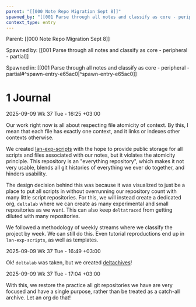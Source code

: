 ```yaml
---
parent: "[[000 Note Repo Migration Sept 8]]"
spawned_by: "[[001 Parse through all notes and classify as core - peripheral - partial]]"
context_type: entry
---
```


Parent: [[000 Note Repo Migration Sept 8]]

Spawned by: [[001 Parse through all notes and classify as core - peripheral - partial]]

Spawned in: [[001 Parse through all notes and classify as core - peripheral - partial#^spawn-entry-e65ac0|^spawn-entry-e65ac0]]

# 1 Journal

2025-09-09 Wk 37 Tue - 16:25 +03:00

Our work right now is all about respecting file atomicity of context. By this, I mean that each file has exactly one context, and it links or indexes other contexts otherwise. 

We created [lan-exp-scripts](https://github.com/LanHikari22/lan-exp-scripts) with the hope to provide public storage for all scripts and files associated with our notes, but it violates the atomicity principle. This repository is an "everything repository", which makes it not very usable, blends all git histories of everything we ever do together, and hinders usability.

The design decision behind this was because it was visualized to just be a place to put all scripts in without overrunning our repository count with many little script repositories. For this, we will instead create a dedicated org, `deltalab` where we can create as many experimental and small repositories as we want. This can also keep `deltatraced` from getting diluted with many repositories.

We followed a methodology of weekly streams where we classify the project by week. We can still do this. Even tutorial reproductions end up in `lan-exp-scripts`, as well as templates.

2025-09-09 Wk 37 Tue - 16:49 +03:00

Ok! `deltalab` was taken, but we created [deltachives](https://github.com/deltachives)!

2025-09-09 Wk 37 Tue - 17:04 +03:00

With this, we restore the practice all git repositories we have are very focused and have a single purpose, rather than be treated as a catch-all archive. Let an org do that!
